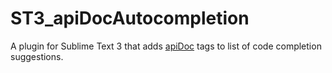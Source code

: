 ST3_apiDocAutocompletion
========================

A plugin for Sublime Text 3 that adds [apiDoc](https://github.com/apidoc/apidoc) tags to list of code completion suggestions.